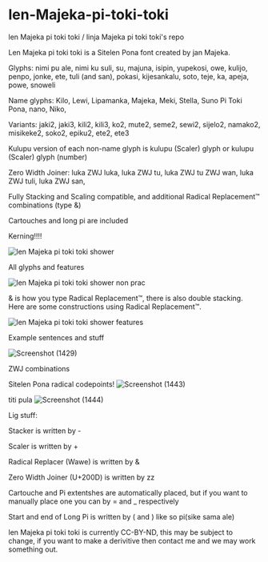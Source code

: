 # len-Majeka-pi-toki-toki
len Majeka pi toki toki / linja Majeka pi toki toki's repo

Len Majeka pi toki toki is a Sitelen Pona font created by jan Majeka.

Glyphs: nimi pu ale, nimi ku suli, su, majuna, isipin, yupekosi, owe, kulijo, penpo, jonke, ete, tuli (and san), pokasi, kijesankalu, soto, teje, ka, apeja, powe, snoweli

Name glyphs: Kilo, Lewi, Lipamanka, Majeka, Meki, Stella, Suno Pi Toki Pona, nano, Niko, 

Variants: jaki2, jaki3, kili2, kili3, ko2, mute2, seme2, sewi2, sijelo2, namako2, misikeke2, soko2, epiku2, ete2, ete3

Kulupu version of each non-name glyph is kulupu (Scaler) glyph or kulupu (Scaler) glyph (number)

Zero Width Joiner: luka ZWJ luka, luka ZWJ tu, luka ZWJ tu ZWJ wan, luka ZWJ tuli, luka ZWJ san,

Fully Stacking and Scaling compatible, and additional Radical Replacement™ combinations (type &)

Cartouches and long pi are included

Kerning!!!!

![len Majeka pi toki toki shower](https://github.com/user-attachments/assets/7d6f14fa-1024-46f3-bc34-df2c27941b0a)


All glyphs and features

![len Majeka pi toki toki shower non prac](https://github.com/user-attachments/assets/f00e3192-41f3-4f63-ad66-b984d79c998b)

& is how you type Radical Replacement™, there is also double stacking. Here are some constructions using Radical Replacement™.

![len Majeka pi toki toki shower features](https://github.com/user-attachments/assets/88e95d6c-2919-40fc-ab45-4fc004eb2839)

Example sentences and stuff

![Screenshot (1429)](https://github.com/user-attachments/assets/b55e475e-5ed1-491c-88b8-acc0c8fbe7e1)

ZWJ combinations

Sitelen Pona radical codepoints!
![Screenshot (1443)](https://github.com/user-attachments/assets/8d3cb828-aa40-45f5-b99f-8796b4e7527d)

titi pula
![Screenshot (1444)](https://github.com/user-attachments/assets/b839ac65-ffec-4b8f-86c1-6af2253358ee)

Lig stuff:

Stacker is written by -

Scaler is written by +

Radical Replacer (Wawe) is written by &

Zero Width Joiner (U+200D) is written by zz

Cartouche and Pi extentshes are automatically placed, but if you want to manually place one you can by = and _ respectively

Start and end of Long Pi is written by ( and ) like so pi(sike sama ale)


len Majeka pi toki toki is currently CC-BY-ND, this may be subject to change, if you want to make a derivitive then contact me and we may work something out.
